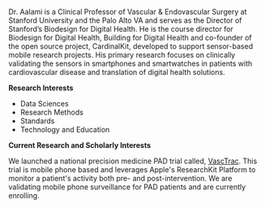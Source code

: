 Dr. Aalami is a Clinical Professor of Vascular & Endovascular Surgery at Stanford University and the Palo Alto VA and serves as the Director of Stanford’s Biodesign for Digital Health. He is the course director for Biodesign for Digital Health, Building for Digital Health and co-founder of the open source project, CardinalKit, developed to support sensor-based mobile research projects. His primary research focuses on clinically validating the sensors in smartphones and smartwatches in patients with cardiovascular disease and translation of digital health solutions.  

**Research Interests**

- Data Sciences
- Research Methods
- Standards
- Technology and Education


**Current Research and Scholarly Interests**

We launched a national precision medicine PAD trial called, [VascTrac](http://vasctrac.stanford.edu/). This trial is mobile phone based and leverages Apple's ResearchKit Platform to monitor a patient's activity both pre- and post-intervention. We are validating mobile phone surveillance for PAD patients and are currently enrolling.
